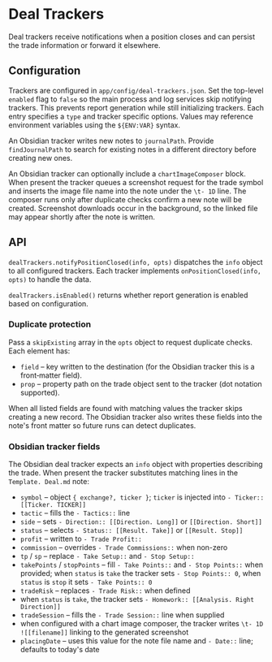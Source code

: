# Deal Trackers

Deal trackers receive notifications when a position closes and can persist the trade information or forward it elsewhere.

## Configuration

Trackers are configured in `app/config/deal-trackers.json`. Set the top-level `enabled` flag to `false` so the main process and log services skip notifying trackers. This prevents report generation while still initializing trackers. Each entry specifies a `type` and tracker specific options. Values may reference environment variables using the `${ENV:VAR}` syntax.

An Obsidian tracker writes new notes to `journalPath`. Provide `findJournalPath` to search for existing notes in a different directory before creating new ones.

An Obsidian tracker can optionally include a `chartImageComposer` block. When
present the tracker queues a screenshot request for the trade symbol and
inserts the image file name into the note under the `\t- 1D` line. The composer
runs only after duplicate checks confirm a new note will be created. Screenshot
downloads occur in the background, so the linked file may appear shortly after
the note is written.

## API

`dealTrackers.notifyPositionClosed(info, opts)` dispatches the `info` object to all configured trackers. Each tracker implements `onPositionClosed(info, opts)` to handle the data.

`dealTrackers.isEnabled()` returns whether report generation is enabled based on configuration.

### Duplicate protection

Pass a `skipExisting` array in the `opts` object to request duplicate checks. Each element has:

- `field` – key written to the destination (for the Obsidian tracker this is a front‑matter field).
- `prop` – property path on the trade object sent to the tracker (dot notation supported).

When all listed fields are found with matching values the tracker skips creating a new record. The Obsidian tracker also writes these fields into the note's front matter so future runs can detect duplicates.

### Obsidian tracker fields

The Obsidian deal tracker expects an `info` object with properties describing the trade. When present the tracker substitutes matching lines in the `Template. Deal.md` note:

- `symbol` – object `{ exchange?, ticker }`; `ticker` is injected into `- Ticker:: [[Ticker. TICKER]]`
- `tactic` – fills the `- Tactics::` line
- `side` – sets `- Direction:: [[Direction. Long]]` or `[[Direction. Short]]`
- `status` – selects `- Status:: [[Result. Take]]` or `[[Result. Stop]]`
- `profit` – written to `- Trade Profit::`
- `commission` – overrides `- Trade Commissions::` when non-zero
- `tp` / `sp` – replace `- Take Setup::` and `- Stop Setup::`
- `takePoints` / `stopPoints` – fill `- Take Points::` and `- Stop Points::` when provided; when `status` is `take` the tracker sets `- Stop Points:: 0`, when `status` is `stop` it sets `- Take Points:: 0`
- `tradeRisk` – replaces `- Trade Risk::` when defined
- when `status` is `take`, the tracker sets `- Homework:: [[Analysis. Right Direction]]`
- `tradeSession` – fills the `- Trade Session::` line when supplied
- when configured with a chart image composer, the tracker writes
  `\t- 1D ![[filename]]` linking to the generated screenshot
- `placingDate` – uses this value for the note file name and `- Date::` line; defaults to today's date
